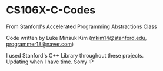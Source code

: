 # CS106X-C-Codes

From Stanford's Accelerated Programming Abstractions Class 

Code written by Luke Minsuk Kim (mkim14@stanford.edu, programmer18@naver.com)  

I used Stanford's C++ Library throughout these projects.  
Updating when I have time. Sorry :P
